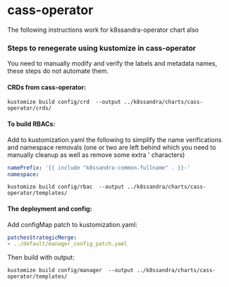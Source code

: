 # cass-operator

The following instructions work for k8ssandra-operator chart also

### Steps to renegerate using kustomize in cass-operator

You need to manually modify and verify the labels and metadata names, these steps do not automate them.

#### CRDs from cass-operator:

```
kustomize build config/crd  --output ../k8ssandra/charts/cass-operator/crds/
```

#### To build RBACs:

Add to kustomization.yaml the following to simplify the name verifications and namespace removals (one or two are left behind which you need to manually cleanup as well as remove some extra ' characters)

```yaml
namePrefix: '{{ include "k8ssandra-common.fullname" . }}-'
namespace: 
```

```
kustomize build config/rbac  --output ../k8ssandra/charts/cass-operator/templates/
```

#### The deployment and config:

Add configMap patch to kustomization.yaml:

```yaml
patchesStrategicMerge:
- ../default/manager_config_patch.yaml
```

Then build with output:

```
kustomize build config/manager  --output ../k8ssandra/charts/cass-operator/templates/
```